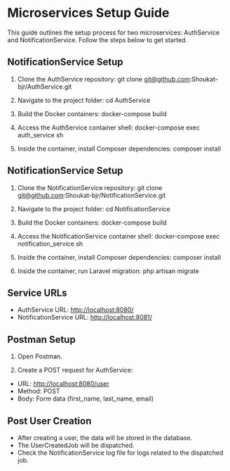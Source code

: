 # Microservices Setup Guide

This guide outlines the setup process for two microservices: AuthService and NotificationService. Follow the steps below to get started.

## NotificationService Setup

1. Clone the AuthService repository:
git clone git@github.com:Shoukat-bjr/AuthService.git


2. Navigate to the project folder:
cd AuthService


3. Build the Docker containers:
docker-compose build


4. Access the AuthService container shell:
docker-compose exec auth_service sh


5. Inside the container, install Composer dependencies:
composer install


## NotificationService Setup

1. Clone the NotificationService repository:
git clone git@github.com:Shoukat-bjr/NotificationService.git


2. Navigate to the project folder:
cd NotificationService


3. Build the Docker containers:
docker-compose build


4. Access the NotificationService container shell:
docker-compose exec notification_service sh


5. Inside the container, install Composer dependencies:
composer install

6. Inside the container, run Laravel migration:
php artisan migrate


## Service URLs

- AuthService URL: [http://localhost:8080/](http://localhost:8080/)
- NotificationService URL: [http://localhost:8081/](http://localhost:8081/)

## Postman Setup

1. Open Postman.

2. Create a POST request for AuthService:
- URL: [http://localhost:8080/user](http://localhost:8080/user)
- Method: POST
- Body: Form data (first_name, last_name, email)

## Post User Creation

- After creating a user, the data will be stored in the database.
- The UserCreatedJob will be dispatched.
- Check the NotificationService log file for logs related to the dispatched job.

